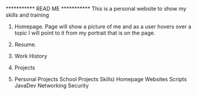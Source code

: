 *********** READ ME *********** This is a personal website to show my skills and training

1. Homepage. Page will show a picture of me and as a user hovers over a topic I will point to it from my portrait that is on the page.

2. Resume.

3. Work History

4. Projects

5. Personal Projects
School Projects
Skills)
Homepage
Websites
Scripts
JavaDev
Networking
Security
